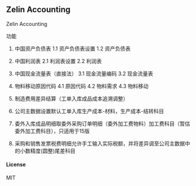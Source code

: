 ## Zelin Accounting

Zelin Accounting

功能
1. 中国资产负债表
1.1 资产负债表设置
1.2 资产负债表

2. 中国利润表
2.1 利润表设置
2.2 利润表

3. 中国现金流量表（直接法）
3.1 现金流量编码
3.2 现金流量表

4. 物料移动原因代码
4.1 原因代码
4.2 物料需求
4.3 物料移动

5. 制造费用差异结算（工单入库成品成本追溯调整）

6. 公司主数据设置默认工单入库生产成本-材料，生产成本-结转科目

7. 委外入库成品明细取委外采购订单明细（委外加工费物料）加工费科目（暂估委外加工费科目），只适用于15版

8. 采购和销售发票税费明细允许手工输入实际税额，并将差异调至公司主数据中的小数精度(圆整)尾差科目


#### License

MIT
